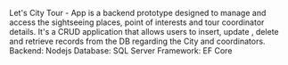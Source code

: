 Let's City Tour - App is a backend prototype designed to manage and access the sightseeing places, point of interests and tour coordinator details.
It's a CRUD application that allows users to insert, update , delete and retrieve records from the DB regarding the City and coordinators.
Backend: Nodejs
Database: SQL Server
Framework: EF Core
